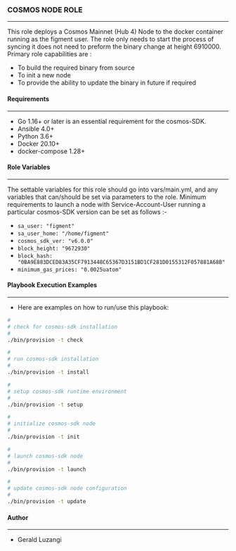 ### COSMOS NODE ROLE
--------------------

This role deploys a Cosmos Mainnet (Hub 4) Node to the docker container running as the figment user. The role only needs to start the process of syncing it does not need to preform the binary change at height 6910000. Primary role capabilities are :

- To build the required binary from source
- To init a new node
- To provide the ability to update the binary in future if required

#### Requirements
-----------------

- Go 1.16+ or later is an essential requirement for the cosmos-SDK.
- Ansible 4.0+
- Python 3.6+
- Docker 20.10+
- docker-compose 1.28+

#### Role Variables
-------------------

The settable variables for this role should go into vars/main.yml, and any variables that can/should be set via parameters to the role. Minimum requirements to launch a node with Service-Account-User running a particular cosmos-SDK version can be set as follows :-

- `sa_user: "figment"`
- `sa_user_home: "/home/figment"`
- `cosmos_sdk_ver: "v6.0.0"`
- `block_height: "9672930"`
- `block_hash: "0BA9E883DCED83A35CF7913448C65367D3151BD1CF281D0155312F057881A68B"`
- `minimum_gas_prices: "0.0025uatom"`

#### Playbook Execution Examples
--------------------------------

- Here are examples on how to run/use this playbook:

```bash
#
# check for cosmos-sdk installation
#
./bin/provision -t check

#
# run cosmos-sdk installation
#
./bin/provision -t install

#
# setup cosmos-sdk runtime environment
#
./bin/provision -t setup

#
# initialize cosmos-sdk node
#
./bin/provision -t init

#
# launch cosmos-sdk node
#
./bin/provision -t launch

#
# update cosmos-sdk node configuration
#
./bin/provision -t update
```

#### Author
-----------

- Gerald Luzangi